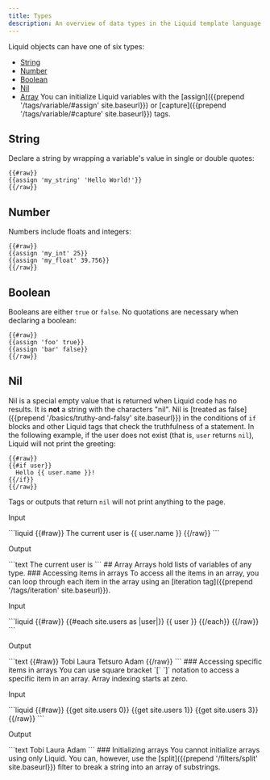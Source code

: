 ```yaml
---
title: Types
description: An overview of data types in the Liquid template language.
---
```

Liquid objects can have one of six types:
- [String](#string)
- [Number](#number)
- [Boolean](#boolean)
- [Nil](#nil)
- [Array](#array)
You can initialize Liquid variables with the [assign]({{prepend '/tags/variable/#assign' site.baseurl}}) or [capture]({{prepend '/tags/variable/#capture' site.baseurl}}) tags.
## String
Declare a string by wrapping a variable's value in single or double quotes:
```liquid
{{#raw}}
{{assign 'my_string' 'Hello World!'}}
{{/raw}}
```
## Number
Numbers include floats and integers:
```liquid
{{#raw}}
{{assign 'my_int' 25}}
{{assign 'my_float' 39.756}}
{{/raw}}
```
## Boolean
Booleans are either `true` or `false`. No quotations are necessary when declaring a boolean:
```liquid
{{#raw}}
{{assign 'foo' true}}
{{assign 'bar' false}}
{{/raw}}
```
## Nil
Nil is a special empty value that is returned when Liquid code has no results. It is **not** a string with the characters "nil".
Nil is [treated as false]({{prepend '/basics/truthy-and-falsy' site.baseurl}}) in the conditions of `if` blocks and other Liquid tags that check the truthfulness of a statement.
In the following example, if the user does not exist (that is, `user` returns `nil`), Liquid will not print the greeting:
```liquid
{{#raw}}
{{#if user}}
  Hello {{ user.name }}!
{{/if}}
{{/raw}}
```
Tags or outputs that return `nil` will not print anything to the page.
<p class="code-label">Input</p>
```liquid
{{#raw}}
The current user is {{ user.name }}
{{/raw}}
```
<p class="code-label">Output</p>
```text
The current user is
```
## Array
Arrays hold lists of variables of any type.
### Accessing items in arrays
To access all the items in an array, you can loop through each item in the array using an [iteration tag]({{prepend '/tags/iteration' site.baseurl}}).
<p class="code-label">Input</p>
```liquid
{{#raw}}
<!-- if site.users = "Tobi", "Laura", "Tetsuro", "Adam" -->
{{#each site.users as |user|}}
  {{ user }}
{{/each}}
{{/raw}}
```
<p class="code-label">Output</p>
```text
{{#raw}}
Tobi Laura Tetsuro Adam
{{/raw}}
```
### Accessing specific items in arrays
You can use square bracket `[` `]` notation to access a specific item in an array. Array indexing starts at zero.
<p class="code-label">Input</p>
```liquid
{{#raw}}
<!-- if site.users = "Tobi", "Laura", "Tetsuro", "Adam" -->
{{get site.users 0}}
{{get site.users 1}}
{{get site.users 3}}
{{/raw}}
```
<p class="code-label">Output</p>
```text
Tobi
Laura
Adam
```
### Initializing arrays
You cannot initialize arrays using only Liquid.
You can, however, use the [split]({{prepend '/filters/split' site.baseurl}}) filter to break a string into an array of substrings.